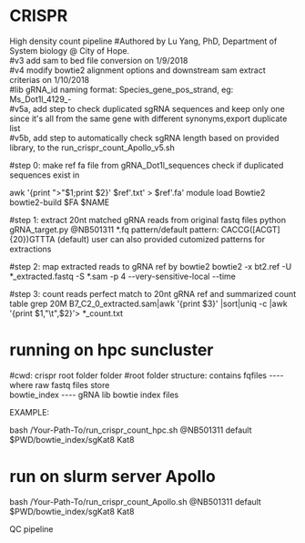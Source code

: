 # CRISPR

High density count pipeline
#Authored by Lu Yang, PhD, Department of System biology @ City of Hope.  
#v3 add sam to bed file conversion on 1/9/2018  
#v4 modify bowtie2 alignment options and downstream sam extract criterias on 1/10/2018  
#lib gRNA_id naming format: Species_gene_pos_strand, eg: Ms_Dot1l_4129_-    
#v5a, add step to check duplicated sgRNA sequences and keep only one since it's all from the same gene with different synonyms,export duplicate list   
#v5b, add step to automatically check sgRNA length based on provided library, to the run_crispr_count_Apollo_v5.sh   

#step 0: make ref fa file from gRNA_Dot1l_sequences check if duplicated sequences exist in    

awk '{print ">"$1;print $2}' $ref'.txt' > $ref'.fa' module load Bowtie2 bowtie2-build $FA $NAME

#step 1: extract 20nt matched gRNA reads from original fastq files python gRNA_target.py @NB501311 *.fq pattern/default 
pattern: CACCG([ACGT]{20})GTTTA   (default)
user can also provided cutomized patterns for extractions

#step 2: map extracted reads to gRNA ref by bowtie2 bowtie2 -x bt2.ref -U *_extracted.fastq -S *.sam -p 4 --very-sensitive-local --time

#step 3: count reads perfect match to 20nt gRNA ref and summarized count table grep 20M B7_C2_0_extracted.sam|awk '{print $3}' |sort|uniq -c |awk '{print $1,"\t",$2}'> *_count.txt

# running on hpc suncluster
#cwd: crispr root folder folder #root folder structure: contains 
fqfiles ---- where raw fastq files store  
bowtie_index ---- gRNA lib bowtie index files 

EXAMPLE: 

bash /Your-Path-To/run_crispr_count_hpc.sh @NB501311 default $PWD/bowtie_index/sgKat8 Kat8

# run on slurm server Apollo
bash /Your-Path-To/run_crispr_count_Apollo.sh @NB501311 default $PWD/bowtie_index/sgKat8 Kat8

QC pipeline

